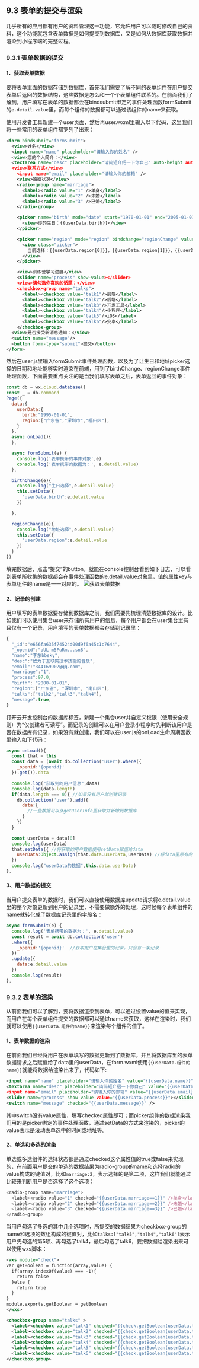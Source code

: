 ## 9.3 表单的提交与渲染
几乎所有的应用都有用户的资料管理这一功能，它允许用户可以随时修改自己的资料，这个功能就包含表单数据是如何提交到数据库，又是如何从数据库获取数据并渲染到小程序端的完整过程。

### 9.3.1 表单数据的提交
#### 1、获取表单数据
要将表单里面的数据存储到数据库，首先我们需要了解不同的表单组件在用户提交表单后返回的数据结构，这些数据是怎么和一个个表单组件联系的。在前面我们了解到，用户填写在表单的数据都会在bindsubmit绑定的事件处理函数formSubmit的`e.detail.value`里，而每个组件的数据都可以通过该组件的name来获取。

使用开发者工具新建一个user页面，然后再user.wxml里输入以下代码，这里我们将一些常用的表单组件都罗列了出来：
```xml
<form bindsubmit="formSubmit">
  <view>姓名</view>
  <input name="name" placeholder="请输入你的姓名" />
  <view>您的个人简介：</view>
  <textarea name="desc" placeholder="请简短介绍一下你自己" auto-height auto-focus />
  <view>联系方式</view>
    <input name="email" placeholder="请输入你的邮箱" />
    <view>婚姻状况</view>
    <radio-group name="marriage">
      <label><radio value="1" />单身</label>
      <label><radio value="2" />未婚</label>
      <label><radio value="3" />已婚</label>
    </radio-group>

    <picker name="birth" mode="date" start="1970-01-01" end="2005-01-01" bindchange="birthChange" >
      <view>你的生日：{{userData.birth}}</view>
    </picker>

    <picker name="region" mode="region" bindchange="regionChange" value="{{userData.region}}" custom-item="{{customItem}}">
      <view class="picker">
        当前选择：{{userData.region[0]}}，{{userData.region[1]}}，{{userData.region[2]}}
      </view>
    </picker>

    <view>训练营学习进度</view>
    <slider name="process" show-value></slider>
    <view>请勾选你喜欢的话题：</view>
    <checkbox-group name="talks">
      <label><checkbox value="talk1"/>前端</label>
      <label><checkbox value="talk2"/>后端</label>
      <label><checkbox value="talk3"/>开发工具</label>
      <label><checkbox value="talk4"/>小程序</label>
      <label><checkbox value="talk5"/>iOS</label>
      <label><checkbox value="talk6"/>安卓</label>
    </checkbox-group>
  <view>是否接受新消息通知：</view>
  <switch name="message"/>
  <button form-type="submit">提交</button>
</form>
```
然后在user.js里输入formSubmit事件处理函数，以及为了让生日和地址picker选择的日期和地址能够实时渲染在前端，用到了birthChange、regionChange事件处理函数，下面需要重点关注的是当我们填写表单之后，表单返回的事件对象：
```javascript
const db = wx.cloud.database()
const _ = db.command
Page({
  data:{
    userData:{
      birth:"1995-01-01",
      region:["广东省","深圳市","福田区"],
    }
  },
  async onLoad(){
  },

  async formSubmit(e) {
    console.log('表单携带的事件对象',e)
    console.log('表单携带的数据为：', e.detail.value)
  },

  birthChange(e){
    console.log("生日选择",e.detail.value)
    this.setData({
      "userData.birth":e.detail.value
    })

  },

  regionChange(e){
    console.log("地址选择",e.detail.value)
    this.setData({
      "userData.region":e.detail.value
    })
  }
})
```
填完数据后，点击“提交”的button，就能在console控制台看到如下日志，可以看到表单所收集的数据都会在事件处理函数的e.detail.value对象里，值的属性key与表单组件的name是一一对应的。
![获取表单数据](https://i.hackweek.org/img//9/WX20201005-164811@2x.png)

#### 2、记录的创建
用户填写的表单数据要存储到数据库之前，我们需要先梳理清楚数据库的设计。比如我们可以使用集合user来存储所有用户的信息，每个用户都会在user集合里有且仅有一个记录，用户填写的表单数据都会存储到记录里：
```javascript
{
  "_id":"e656fa635f74524d00d9f6a45c1c7644",
  "_openid":"oUL-m5FuRm...sn8",
  "name":"李东bbsky",
  "desc":"致力于互联网技术技能的普及",
  "email":"344169902@qq.com",
  "marriage":"1",
  "process":97.0,
  "birth": "2000-01-01",
  "region":["广东省", "深圳市", "南山区"],
  "talks":["talk2","talk3","talk4"],
  "message":true,
}
```
打开云开发控制台的数据库标签，新建一个集合user并自定义权限（使用安全规则）为“仅创建者可读写”。而记录的创建可以在用户登录小程序时先判断该用户是否在数据库有记录，如果没有就创建，我们可以在user.js的onLoad生命周期函数里输入如下代码：
```javascript
async onLoad(){
  const that = this
  const data = (await db.collection('user').where({
    _openid:'{openid}'
  }).get()).data

  console.log("获取到的用户信息",data)
  console.log(data.length)
  if(data.length === 0){ //如果没有用户就创建记录
    db.collection('user').add({
      data:{
        //一些数据可以从getUserInfo里获取并新增到数据库
      }
    })
  }

  const userData = data[0]
  console.log(userData)
  that.setData({ //将获取的用户数据使用setData赋值给data
    userData:Object.assign(that.data.userData,userData) //将data里原有的userData对象和从数据库里取出来的userData对象合并，避免数据库里的userData为空时，setData会清空data里的userData值
  })
  console.log("userData的数据",this.data.userData)  
},
```

#### 3、用户数据的提交
当用户提交表单的数据时，我们可以直接使用数据库update请求将e.detail.value里的整个对象更新到用户的记录里，不需要做额外的处理，这时候每个表单组件的name就转化成了数据库记录里的字段名：
```javascript
async formSubmit(e) {
  console.log('表单携带的数据为：', e.detail.value)
  const result = await db.collection('user')
  .where({
    _openid:'{openid}'  //获取用户在集合里的记录，只会有一条记录
  })
  .update({
    data:e.detail.value
  })
  console.log(result)
},
```

### 9.3.2 表单的渲染
从前面我们可以了解到，要将数据渲染到表单，可以通过设置value的值来实现，而用户在每个表单组件提交的数据都可以通过name来获取，这样在渲染时，我们就可以使用`{{userData.组件的name}}`来渲染每个组件的值了。

#### 1、表单数据的渲染
在前面我们已经将用户在表单填写的数据更新到了数据库，并且将数据库里的表单数据请求之后赋值给了data里的userData，在form.wxml使用`{{userData.组件的name}}`就能将数据给渲染出来了，代码如下:
```xml
<input name="name" placeholder="请输入你的姓名" value="{{userData.name}}" />
<textarea name="desc" placeholder="请简短介绍一下你自己" value="{{userData.desc}}" auto-height auto-focus />
<input name="email" placeholder="请输入你的邮箱" value="{{userData.email}}"/>
<slider name="process" show-value value="{{userData.process}}"></slider>
<switch name="message" checked="{{userData.message}}" />
```
其中switch没有value属性，填写checked属性即可；而picker组件的数据渲染我们用的是picker绑定的事件处理函数，通过setData的方式来渲染的，picker的value表示是滚动表单选中的时间或地址等。

#### 2、单选和多选的渲染
单选或多选组件的选择状态都是通过checked这个属性值的true或false来实现的，在前面用户提交的单选的数据结果为radio-group的name和选择radio的value构成的键值对，比如`marriage:2`，表示选择的是第二项，这样我们就能通过比较来判断用户是否选择了这个选项：
```javascript
<radio-group name="marriage">
  <label><radio value="1" checked="{{userData.marriage==1}}" />单身</label>
  <label><radio value="2" checked="{{userData.marriage==2}}" />未婚</label>
  <label><radio value="3" checked="{{userData.marriage==3}}" />已婚</label>
</radio-group>
```
当用户勾选了多选的其中几个选项时，所提交的数据结果为checkbox-group的name和选项的数组构成的键值对，比如`talks:["talk5","talk4","talk6"]`表示用户先勾选的第5项、再勾选了talk4，最后勾选了talk6，要把数据给渲染出来可以使用wxs脚本：

```xml
<wxs module="check">
var getBoolean = function(array,value) {
  if(array.indexOf(value) === -1){
    return false
  }else {
    return true
  }
}
module.exports.getBoolean = getBoolean
</wxs>

<checkbox-group name="talks" >
  <label><checkbox value="talk1" checked="{{check.getBoolean(userData.talks,'talk1')}}" />前端</label>
  <label><checkbox value="talk2" checked="{{check.getBoolean(userData.talks,'talk2')}}" />后端</label>
  <label><checkbox value="talk3" checked="{{check.getBoolean(userData.talks,'talk3')}}" />开发工具</label>
  <label><checkbox value="talk4" checked="{{check.getBoolean(userData.talks,'talk4')}}" />小程序</label>
  <label><checkbox value="talk5" checked="{{check.getBoolean(userData.talks,'talk5')}}" />iOS</label>
  <label><checkbox value="talk6" checked="{{check.getBoolean(userData.talks,'talk6')}}" />安卓</label>
</checkbox-group>
```